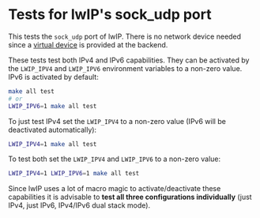 Tests for lwIP's sock_udp port
==============================

This tests the `sock_udp` port of lwIP. There is no network device needed since
a [virtual device](http://doc.riot-os.org/group__sys__netdev2__test.html) is
provided at the backend.

These tests test both IPv4 and IPv6 capabilities. They can be activated by
the `LWIP_IPV4` and `LWIP_IPV6` environment variables to a non-zero value.
IPv6 is activated by default:

```sh
make all test
# or
LWIP_IPV6=1 make all test
```

To just test IPv4 set the `LWIP_IPV4` to a non-zero value (IPv6 will be
deactivated automatically):

```sh
LWIP_IPV4=1 make all test
```

To test both set the `LWIP_IPV4` and `LWIP_IPV6` to a non-zero value:

```sh
LWIP_IPV4=1 LWIP_IPV6=1 make all test
```

Since lwIP uses a lot of macro magic to activate/deactivate these capabilities
it is advisable to **test all three configurations individually** (just IPv4,
just IPv6, IPv4/IPv6 dual stack mode).
